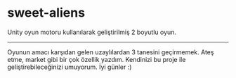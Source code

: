 # sweet-aliens
Unity oyun motoru kullanılarak geliştirilmiş 2 boyutlu oyun.

-----------------------------------------------------------------

Oyunun amacı karşıdan gelen uzaylılardan 3 tanesini geçirmemek.
Ateş etme, market gibi bir çok özellik yazdım.
Kendinizi bu proje ile geliştirebileceğinizi umuyorum.
İyi günler :)

